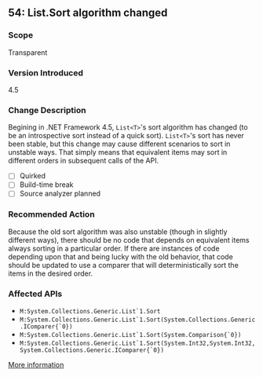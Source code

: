 ## 54: List.Sort algorithm changed

### Scope
Transparent

### Version Introduced
4.5

### Change Description
Begining in .NET Framework 4.5, `List<T>`'s sort algorithm has changed (to be an introspective sort instead of a quick sort). `List<T>`'s sort has never been stable, but this change may cause different scenarios to sort in unstable ways. That simply means that equivalent items may sort in different orders in subsequent calls of the API.

- [ ] Quirked
- [ ] Build-time break
- [ ] Source analyzer planned

### Recommended Action
Because the old sort algorithm was also unstable (though in slightly different ways), there should be no code that depends on equivalent items always sorting in a particular order. If there are instances of code depending upon that and being lucky with the old behavior, that code should be updated to use a comparer that will deterministically sort the items in the desired order.

### Affected APIs
* ``M:System.Collections.Generic.List`1.Sort``
* ``M:System.Collections.Generic.List`1.Sort(System.Collections.Generic.IComparer{`0})``
* ``M:System.Collections.Generic.List`1.Sort(System.Comparison{`0})``
* ``M:System.Collections.Generic.List`1.Sort(System.Int32,System.Int32,System.Collections.Generic.IComparer{`0})``

[More information](http://stackoverflow.com/questions/12461328/behaviour-of-listt-sort-in-net-4-5-changed-from-net-4-0?rq=1)
